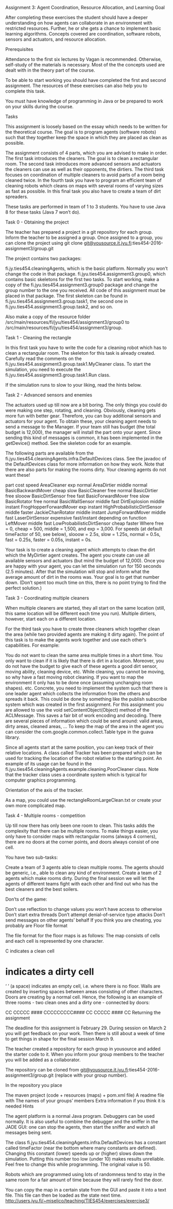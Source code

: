 Assignment 3: Agent Coordination, Resource Allocation, and Learning
Goal

After completing these exercises the student should have a deeper understanding on how agents can collaborate in an environment with restricted resources. Further, he or she gets a chance to implement basic learning algorithms. Concepts covered are coordination, software robots, sensors and actuators, and resource allocation.

Prerequisites

Attendance to the first six lectures by Vagan is recommended. Otherwise, self-study of the materials is necessary. Most of the the concepts used are dealt with in the theory part of the course.

To be able to start working you should have completed the first and second assignment. The resources of these exercises can also help you to complete this task.

You must have knowledge of programming in Java or be prepared to work on your skills during the course.

Tasks

This assignment is loosely based on the essay which needs to be written for the theoretical course. The goal is to program agents (software robots) such that they together keep the space in which they are placed as clean as possible.

The assignment consists of 4 parts, which you are advised to make in order. The first task introduces the cleaners. The goal is to clean a rectangular room. The second task introduces more advanced sensors and actuators the cleaners can use as well as their opponents, the dirtiers. The third task focuses on coordination of multiple cleaners to avoid parts of a room being cleaned twice. In the fourth task you have to program an efficient team of cleaning robots which cleans on maps with several rooms of varying sizes as fast as possible. In this final task you also have to create a team of dirt spreaders.

These tasks are performed in team of 1 to 3 students. You have to use Java 8 for these tasks (Java 7 won’t do).

Task 0 - Obtaining the project

The teacher has prepared a project in a git repository for each group. Inform the teacher to be assigned a group. Once assigned to a group, you can clone the project using git clone git@yousource.it.jyu.fi:ties454-2016-assignment3/group<nr>.git

The project contains two packages:

fi.jy.ties454.cleaningAgents, which is the basic platform. Normally you won’t change the code in that package.
fi.jyu.ties454.assignment3.group0, which contains basic skeletons for the first two tasks.
To start working, make a copy of the fi.jyu.ties454.assignment3.group0 package and change the group number to the one you received. All code of this assignment must be placed in that package. The first skeleton can be found in fi.jyu.ties454.assignment3.group<number>.task1, the second one in fi.jyu.ties454.assignment3.group<number>.task2, and so on.

Also make a copy of the resource folder /src/main/resources/fi/jyu/ties454/assignment3/group0 to /src/main/resources/fi/jyu/ties454/assignment3/group<groupnumber>.

Task 1 - Cleaning the rectangle

In this first task you have to write the code for a cleaning robot which has to clean a rectangular room. The skeleton for this task is already created. Carefully read the comments on the fi.jyu.ties454.assignment3.group<nr>.task1.MyCleaner class. To start the simulation, you need to execute the fi.jyu.ties454.assignment3.group<nr>.task1.Run class.

If the simulation runs to slow to your liking, read the hints below.

Task 2 - Advanced sensors and enemies

The actuators used up till now are a bit boring. The only things you could do were making one step, rotating, and cleaning. Obviously, cleaning gets more fun with better gear. Therefore, you can buy additional sensors and actuators for your agent. To obtain these, your cleaning agent needs to send a message to the Manager. If your team still has budget (the total budget is 12,000), the manager will install the part onto your agent. Since sending this kind of messages is common, it has been implemented in the getDevice() method. See the skeleton code for an example.

The following parts are available from the fi.jyu.ties454.cleaningAgents.infra.DefaultDevices class. See the javadoc of the DefaultDevices class for more information on how they work. Note that there are also parts for making the rooms dirty. Your cleaning agents do not want these!

part	cost	speed
AreaCleaner	exp	normal
AreaDirtier	middle	normal
BasicBackwardMover	cheap	slow
BasicCleaner	free	normal
BasicDirtier	free	slooow
BasicDirtSensor	free	fast
BasicForwardMover	free	slow
BasicRotator	free	normal
BasicWallSensor	middle	fast
DirtExplosion	middle	instant
FrogHopperForwardMover	exp	instant
HighProbabilisticDirtSensor	middle	faster
JackieChanRotator	middle	instant
JumpForwardMover	middle	fast
LaserDirtSensor	expensive	fast/instant depending on function
LeftMover	middle	fast
LowProbabilisticDirtSensor	cheap	faster
Where free = 0, cheap = 500, middle = 1,500, and exp = 3,000. For speeds (at default timeFactor of 50, see below), slooow = 2.5s, slow = 1.25s, normal = 0.5s, fast = 0.25s, faster = 0.05s, instant = 0s.

Your task is to create a cleaning agent which attempts to clean the dirt which the MyDirtier agent creates. The agent you create can use all available sensors and actuators (but mind the budget of 12,000). Once you are happy with your agent, you can let the simulation run for 150 seconds (2.5 minutes). After that the simulation will stop and inform what the average amount of dirt in the rooms was. Your goal is to get that number down. (Don’t spent too much time on this, there is no point trying to find the perfect solution.)

Task 3 - Coordinating multiple cleaners

When multiple cleaners are started, they all start on the same location (still, this same location will be different each time you run). Multiple dirtiers, however, start each on a different location.

For the third task you have to create three cleaners which together clean the area (while two provided agents are making it dirty again). The point of this task is to make the agents work together and use each other’s capabilities. For example:

You do not want to clean the same area multiple times in a short time.
You only want to clean if it is likely that there is dirt in a location.
Moreover, you do not have the budget to give each of these agents a good dirt sensor, moving ability, cleaning device, etc.
While cleaning, you cannot be moving, so why have a fast moving robot cleaning.
If you want to map the environment it only has to be done once (assuming unchanging room shapes).
etc.
Concrete, you need to implement the system such that there is one leader agent which collects the information from the others and spreads it back. This could be done by something like the publish subscribe system which was created in the first assignment. For this assignment you are allowed to use the void setContentObject(Object) method of the ACLMessage. This saves a fair bit of work encoding and decoding. There are several pieces of information which could be send around: valid areas, dirty areas, cleaned areas, … To keep the map of the area in the agent you can consider the com.google.common.collect.Table type in the guava library.

Since all agents start at the same position, you can keep track of their relative locations. A class called Tracker has been prepared which can be used for tracking the location of the robot relative to the starting point. An example of its usage can be found in the fi.jyu.ties454.cleaningAgents.example.cleaning.PoorCleaner class. Note that the tracker class uses a coordinate system which is typical for computer graphics programming.

Orientation of the axis of the tracker.

As a map, you could use the rectangleRoomLargeClean.txt or create your own more complicated map.

Task 4 - Multiple rooms - competition

Up till now there has only been one room to clean. This tasks adds the complexity that there can be multiple rooms. To make things easier, you only have to consider maps with rectangular rooms (always 4 corners), there are no doors at the corner points, and doors always consist of one cell.

You have two sub-tasks:

Create a team of 3 agents able to clean multiple rooms. The agents should be generic, i.e., able to clean any kind of environment.
Create a team of 2 agents which make rooms dirty.
During the final session we will let the agents of different teams fight with each other and find out who has the best cleaners and the best soilers.

Don’ts of the game:

Don’t use reflection to change values you won’t have access to otherwise
Don’t start extra threads
Don’t attempt denial-of-service type attacks
Don’t send messages on other agents’ behalf
If you think you are cheating, you probably are
Floor file format

The file format for the floor maps is as follows: The map consists of cells and each cell is represented by one character.

C indicates a clean cell
# indicates a dirty cell
‘ ’ (a space) indicates an empty cell, i.e. where there is no floor.
Walls are created by inserting spaces between areas consisting of other characters. Doors are creating by a normal cell. Hence, the following is an example of three rooms - two clean ones and a dirty one - connected by doors:

CC CCCCC ####
CCCCCCCCC####
CC CCCCC ####
CC
Returning the assignment

The deadline for this assignment is February 29. During session on March 2 you will get feedback on your work. Then there is still about a week of time to get things in shape for the final session March 9.

The teacher created a repository for each group in yousource and added the starter code to it. When you inform your group members to the teacher you will be added as a collaborator.

The repository can be cloned from git@yousource.it.jyu.fi:ties454-2016-assignment3/group<nr>.git (replace <nr> with your group number).

In the repository you place

The maven project (code + resources (maps) + pom.xml file)
A readme file with
The names of your groups’ members
Extra information if you think it is needed
Hints

The agent platform is a normal Java program. Debuggers can be used normally. It is also useful to combine the debugger and the sniffer in the JADE GUI: one can stop the agents, then start the sniffer and watch all messages being sent.

The class fi.jyu.ties454.cleaningAgents.infra.DefaultDevices has a constant called timeFactor (near the bottom where many constants are defined). Changing this constant (lower) speeds up or (higher) slows down the simulation. Putting this number too low (under 10) makes results unreliable. Feel free to change this while programming. The original value is 50.

Robots which are programmed using lots of randomness tend to stay in the same room for a fair amount of time because they will rarely find the door.

You can copy the map in a certain state from the GUI and paste it into a text file. This file can then be loaded as the state next time.
http://users.jyu.fi/~miselico/teaching/TIES454/exercises/exercise3/
